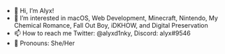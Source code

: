 - 👋 Hi, I’m Alyx!
- 👀 I’m interested in macOS, Web Development, Minecraft, Nintendo, My Chemical Romance, Fall Out Boy, iDKHOW, and Digital Preservation
- 📫 How to reach me Twitter: @alyxd1nky, Discord: alyx#9546
- 💖 Pronouns: She/Her
